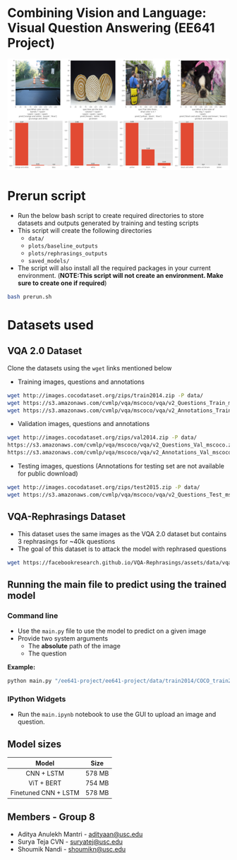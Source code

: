 # Combining Vision and Language: Visual Question Answering (EE641 Project)

![](./gitimages/rephrasings.png)

# Prerun script

* Run the below bash script to create required directories to store datasets and outputs generated by training and testing scripts
* This script will create the following directories
    * `data/`
    * `plots/baseline_outputs`
    * `plots/rephrasings_outputs`
    * `saved_models/`
* The script will also install all the required packages in your current environment. (**NOTE:This script will not create an environment. Make sure to create one if required**)

```bash
bash prerun.sh
```

# Datasets used

## VQA 2.0 Dataset

Clone the datasets using the `wget` links mentioned below

* Training images, questions and annotations

```bash
wget http://images.cocodataset.org/zips/train2014.zip -P data/
wget https://s3.amazonaws.com/cvmlp/vqa/mscoco/vqa/v2_Questions_Train_mscoco.zip -P data/
wget https://s3.amazonaws.com/cvmlp/vqa/mscoco/vqa/v2_Annotations_Train_mscoco.zip -P data/
```

* Validation images, questions and annotations

```bash
wget http://images.cocodataset.org/zips/val2014.zip -P data/
https://s3.amazonaws.com/cvmlp/vqa/mscoco/vqa/v2_Questions_Val_mscoco.zip -P data/
https://s3.amazonaws.com/cvmlp/vqa/mscoco/vqa/v2_Annotations_Val_mscoco.zip -P data/
```

* Testing images, questions (Annotations for testing set are not available for public download)

```bash
wget http://images.cocodataset.org/zips/test2015.zip -P data/
wget https://s3.amazonaws.com/cvmlp/vqa/mscoco/vqa/v2_Questions_Test_mscoco.zip -P data/
```

## VQA-Rephrasings Dataset

* This dataset uses the same images as the VQA 2.0 dataset but contains 3 rephrasings for ~40k questions
* The goal of this dataset is to attack the model with rephrased questions

```bash
wget https://facebookresearch.github.io/VQA-Rephrasings/assets/data/vqa_rephrasings.tar.gz -p data/
```

## Running the main file to predict using the trained model

### Command line
* Use the `main.py` file to use the model to predict on a given image
* Provide two system arguments 
    * The **absolute** path of the image
    * The question

**Example:**
```bash
python main.py "/ee641-project/ee641-project/data/train2014/COCO_train2014_000000012728.jpg" "What is the color of the airplane?"
```

### IPython Widgets

* Run the `main.ipynb` notebook to use the GUI to upload an image and question.


## Model sizes

|Model|Size|
|:--:|:--:|
|CNN + LSTM | 578 MB |
|ViT + BERT | 754 MB |
|Finetuned CNN + LSTM | 578 MB |

## Members - Group 8
* Aditya Anulekh Mantri - adityaan@usc.edu
* Surya Teja CVN - suryatej@usc.edu
* Shoumik Nandi - shoumikn@usc.edu
